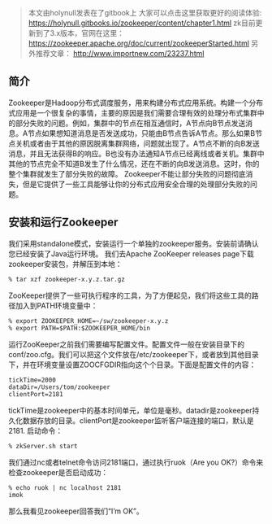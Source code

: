 

> 本文由holynull发表在了gitbook上
> 大家可以点击这里获取更好的阅读体验: https://holynull.gitbooks.io/zookeeper/content/chapter1.html
> zk目前更新到了3.x版本，官网在这里：https://zookeeper.apache.org/doc/current/zookeeperStarted.html
另外推荐文章：
http://www.importnew.com/23237.html


## 简介

Zookeeper是Hadoop分布式调度服务，用来构建分布式应用系统。构建一个分布式应用是一个很复杂的事情，主要的原因是我们需要合理有效的处理分布式集群中的部分失败的问题。例如，集群中的节点在相互通信时，A节点向B节点发送消息。A节点如果想知道消息是否发送成功，只能由B节点告诉A节点。那么如果B节点关机或者由于其他的原因脱离集群网络，问题就出现了。A节点不断的向B发送消息，并且无法获得B的响应。B也没有办法通知A节点已经离线或者关机。集群中其他的节点完全不知道B发生了什么情况，还在不断的向B发送消息。这时，你的整个集群就发生了部分失败的故障。
Zookeeper不能让部分失败的问题彻底消失，但是它提供了一些工具能够让你的分布式应用安全合理的处理部分失败的问题。

## 安装和运行Zookeeper

我们采用standalone模式，安装运行一个单独的zookeeper服务。安装前请确认您已经安装了Java运行环境。
我们去Apache ZooKeeper releases page下载zookeeper安装包，并解压到本地：

```
% tar xzf zookeeper-x.y.z.tar.gz
```
ZooKeeper提供了一些可执行程序的工具，为了方便起见，我们将这些工具的路径加入到PATH环境变量中：
```
% export ZOOKEEPER_HOME=~/sw/zookeeper-x.y.z
% export PATH=$PATH:$ZOOKEEPER_HOME/bin
```
运行ZooKeeper之前我们需要编写配置文件。配置文件一般在安装目录下的conf/zoo.cfg。我们可以把这个文件放在/etc/zookeeper下，或者放到其他目录下，并在环境变量设置ZOOCFGDIR指向这个个目录。下面是配置文件的内容：
```
tickTime=2000
dataDir=/Users/tom/zookeeper
clientPort=2181
```
tickTime是zookeeper中的基本时间单元，单位是毫秒。datadir是zookeeper持久化数据存放的目录。clientPort是zookeeper监听客户端连接的端口，默认是2181.
启动命令：
```
% zkServer.sh start
```
我们通过nc或者telnet命令访问2181端口，通过执行ruok（Are you OK?）命令来检查zookeeper是否启动成功：
```
% echo ruok | nc localhost 2181
imok
```
那么我看见zookeeper回答我们“I’m OK”。

